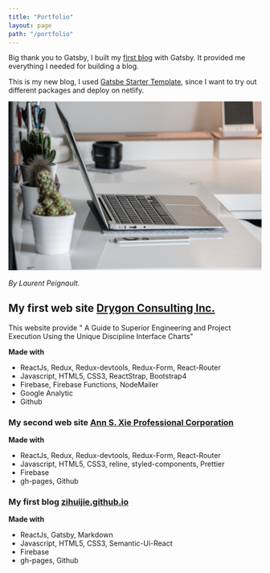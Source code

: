 ```yaml
---
title: "Portfolio"
layout: page
path: "/portfolio"
---
```


Big thank you to Gatsby, I built my [first blog](https://zihuijie.github.io/) with Gatsby. It provided me everything I needed for building a blog. 

This is my new blog, I used [Gatsbe Starter Template](https://github.com/alxshelepenok/gatsby-starter-lumen), since I want to try out different packages and deploy on netlify.

![Bhttps://unsplash.com/@laurent_peignaul](./1.jpg)

*By Laurent Peignault.*

## My first web site [Drygon Consulting Inc.](https://drygon.ca)

This website provide " A Guide to Superior Engineering and Project Execution Using the Unique Discipline Interface Charts"

**Made with** 
+ ReactJs, Redux, Redux-devtools, Redux-Form, React-Router
+ Javascript, HTML5, CSS3, ReactStrap, Bootstrap4
+ Firebase, Firebase Functions, NodeMailer
+ Google Analytic
+ Github

### My second web site [Ann S. Xie Professional Corporation](https://annsxie.firebaseapp.com/)

**Made with** 
+ ReactJs, Redux, Redux-devtools, Redux-Form, React-Router
+ Javascript, HTML5, CSS3, reline, styled-components, Prettier
+ Firebase
+ gh-pages, Github

### My first blog [zihuijie.github.io](https://zihuijie.github.io) 

**Made with** 
+ ReactJs, Gatsby, Markdown
+ Javascript, HTML5, CSS3, Semantic-Ui-React
+ Firebase
+ gh-pages, Github